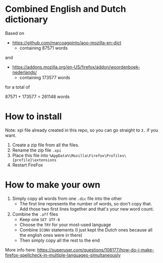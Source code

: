 # Combined English and Dutch dictionary

Based on

* https://github.com/marcoagpinto/aoo-mozilla-en-dict
    * containing 87571 words

and

* https://addons.mozilla.org/en-US/firefox/addon/woordenboek-nederlands/
    * containing 173577 words

for a total of

87571 + 173577 = 261148 words

# How to install

Note: xpi file already created in this repo, so you can go straight to `3.` if you want.

1. Create a zip file from all the files.
2. Rename the zip file `.xpi`
3. Place this file into `%AppData%\Mozilla\Firefox\Profiles\{profile}\extensions`
4. Restart FireFox

# How to make your own

1. Simply copy all words from one `.dic` file into the other
    * The first line represents the number of words, so don't copy that. Add those two first lines together and that's your new word count.
2. Combine the `.aff` files
    * Keep one `SET UTF-8`
    * Choose the `TRY` for your most-used language
    * Combine `ICONV` statements (I just kept the Dutch ones because all the english ones were in there)
    * Then simply copy all the rest to the end

More info here: https://superuser.com/questions/108177/how-do-i-make-firefox-spellcheck-in-multiple-languages-simultaneously
